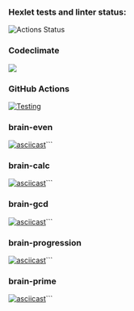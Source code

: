 ### Hexlet tests and linter status:
![Actions Status](/workflows/hexlet-check/badge.svg)
### Codeclimate
<a href="https://codeclimate.com/github/codeclimate/codeclimate/maintainability"><img src="https://api.codeclimate.com/v1/badges/a99a88d28ad37a79dbf6/maintainability" /></a>
### GitHub Actions
<a href="https://github.com/student892/frontend-project-lvl1/actions"><img src='https://github.com/student892/frontend-project-lvl1/workflows/test.yml/badge.svg' alt='Testing'></a>
### brain-even
[![asciicast](https://asciinema.org/a/Z5CNvdGE3Z5BeS3jTfRfWkhrT.svg)](https://asciinema.org/a/Z5CNvdGE3Z5BeS3jTfRfWkhrT)```
### brain-calc
[![asciicast](https://asciinema.org/a/jtysRaqq8btWxejJYvrlVA9Z3.svg)](https://asciinema.org/a/jtysRaqq8btWxejJYvrlVA9Z3)```
### brain-gcd
[![asciicast](https://asciinema.org/a/WG6ZtndWlblyBRCvj0j80d8MO.svg)](https://asciinema.org/a/WG6ZtndWlblyBRCvj0j80d8MO)```
### brain-progression
[![asciicast](https://asciinema.org/a/gFa4iDmeHOhtgU7Y0yb2wJ0oY.svg)](https://asciinema.org/a/gFa4iDmeHOhtgU7Y0yb2wJ0oY)```
### brain-prime
[![asciicast](https://asciinema.org/a/ICFiHs5yIjrOKheFyiZrIyz1s.svg)](https://asciinema.org/a/ICFiHs5yIjrOKheFyiZrIyz1s)```